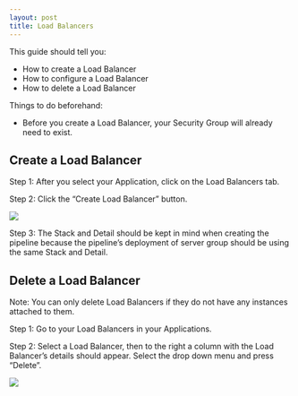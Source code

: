 ```yaml
---
layout: post
title: Load Balancers
---
```


This guide should tell you:

- How to create a Load Balancer
- How to configure a Load Balancer
- How to delete a Load Balancer


Things to do beforehand:

- Before you create a Load Balancer, your Security Group will already need to exist. 


## Create a Load Balancer

Step 1: After you select your Application, click on the Load Balancers tab. 

Step 2: Click the “Create Load Balancer” button. 

![](https://d1ax1i5f2y3x71.cloudfront.net/items/3J0z36211O2h3T0e2Q14/Image%202017-03-24%20at%204.50.37%20PM.png)

Step 3: The Stack and Detail should be kept in mind when creating the pipeline because the pipeline’s deployment of server group should be using the same Stack and Detail. 


## Delete a Load Balancer

Note: You can only delete Load Balancers if they do not have any instances attached to them. 

Step 1: Go to your Load Balancers in your Applications.

Step 2: Select a Load Balancer, then to the right a column with the Load Balancer’s details should appear. Select the drop down menu and press “Delete”. 

![](https://d1ax1i5f2y3x71.cloudfront.net/items/461H0a3H1F1G0L1s2538/Image%202017-03-24%20at%204.56.31%20PM.png)
